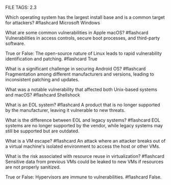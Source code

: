 FILE TAGS: 2.3

Which operating system has the largest install base and is a common target for attackers? #flashcard
Microsoft Windows
<!--ID: 1722704886130-->


What are some common vulnerabilities in Apple macOS? #flashcard
Vulnerabilities in access controls, secure boot processes, and third-party software.
<!--ID: 1722704886139-->


True or False: The open-source nature of Linux leads to rapid vulnerability identification and patching. #flashcard
True
<!--ID: 1722704886144-->


What is a significant challenge in securing Android OS? #flashcard
Fragmentation among different manufacturers and versions, leading to inconsistent patching and updates.
<!--ID: 1722704886151-->


What was a notable vulnerability that affected both Unix-based systems and macOS? #flashcard
Shellshock
<!--ID: 1722704886157-->

What is an EOL system? #flashcard
A product that is no longer supported by the manufacturer, leaving it vulnerable to new threats.
<!--ID: 1722705123294-->


What is the difference between EOL and legacy systems? #flashcard
EOL systems are no longer supported by the vendor, while legacy systems may still be supported but are outdated.
<!--ID: 1722705123303-->


What is a VM escape? #flashcard
An attack where an attacker breaks out of a virtual machine's isolated environment to access the host or other VMs.
<!--ID: 1722705123310-->


What is the risk associated with resource reuse in virtualization? #flashcard
Sensitive data from previous VMs could be leaked to new VMs if resources are not properly sanitized.
<!--ID: 1722705123318-->


True or False: Hypervisors are immune to vulnerabilities. #flashcard
False.
<!--ID: 1722705123325-->
